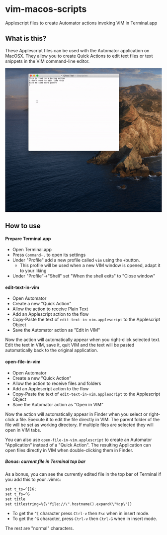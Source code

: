 # vim-macos-scripts
Applescript files to create Automator actions invoking VIM in Terminal.app

## What is this?
These Applescript files can be used with the Automator application on MacOSX. They allow you to create Quick Actions to edit text files or text snippets in the VIM command-line editor.

![edit-in-vim-example](/doc/edit-in-vim.gif?raw=true "Edit in VIM")

## How to use
#### Prepare Terminal.app
- Open Terminal.app
- Press `Command-,` to open its settings
- Under "Profile" add a new profile called `vim` using the `+`button.
  - This profile will be used when a new VIM window is opened, adapt it to your liking
- Under "Profile"->"Shell" set "When the shell exits" to "Close window"

#### edit-text-in-vim
- Open Automator
- Create a new "Quick Action"
- Allow the action to receive Plain Text
- Add an Applescript action to the flow
- Copy-Paste the text of `edit-text-in-vim.applescript` to the Applescript Object
- Save the Automator action as "Edit in VIM"

Now the action will automatically appear when you right-click selected text. Edit the text in VIM, save it, quit VIM and the text will be pasted automatically back to the original application.

#### open-file-in-vim
- Open Automator
- Create a new "Quick Action"
- Allow the action to receive files and folders
- Add an Applescript action to the flow
- Copy-Paste the text of `edit-text-in-vim.applescript` to the Applescript Object
- Save the Automator action as "Open in VIM"

Now the action will automatically appear in Finder when you select or right-click a file. Execute it to edit the file directly in VIM. The parent folder of the file will be set as working directory. If multiple files are selected they will open in VIM tabs.

You can also use `open-file-in-vim.applescript` to create an Automator "Application" instead of a "Quick Action". The resulting Application can open files directly in VIM when double-clicking them in Finder.

##### Bonus: current file in Terminal top bar
As a bonus, you can see the currently edited file in the top bar of Terminal if you add this to your .vimrc:

```
set t_ts=^[]6;
set t_fs=^G
set title
set titlestring=%{\"file://\".hostname().expand(\"%:p\")}
```

- To get the `^[` character press `Ctrl-v` then `Esc` when in insert mode.
- To get the `^G` character, press `Ctrl-v` then `Ctrl-G` when in insert mode.

The rest are "normal" characters.
